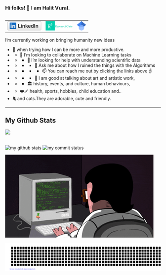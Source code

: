 

### Hi folks! 👋 I am Halit Vural.
<table align="right"><tr> 
    <td><a href="https://www.linkedin.com/in/halit-vural">
           <img src="linkedin.svg" height="30">
        </a>
    </td>
    <td><a href="https://www.researchgate.net/profile/Halit-Vural">
          <img src="rg_researchgate.png" height="30" >
        </a>
    </td>
    <td><a href="https://scholar.google.com/citations?user=-ajYhzEAAAAJ&hl=en">
           <img src="scholar.png" height="30" >
        </a>
    </td></tr>
</table>


I’m currently working on bringing humanity new ideas
- 🌱 when trying how I can be more and more productive.
- - 👯 I’m looking to collaborate on Machine Learning tasks
- - - 🤔 I’m looking for help with understanding scientific data
- - - - 💬 Ask me about how I ruined the things with the Algorithms
- - - - - 📫 You can reach me out by clicking the links above ☝️
- - - - 🎨 I am good at talking about art and artistic work,
- - - 🏛️  history, events, and culture, human behaviours,
- - ❤️‍🩹 health, sports, hobbies, child education and..
- 🐈 and cats.They are adorable, cute and friendly.

<hr>


              
## My Github Stats
![](https://komarev.com/ghpvc/?username=halit-vural)

<br>

 <img src="https://github-readme-stats.vercel.app/api?username=halit-vural&theme=chartreuse-dark" alt="my github stats" width="45%"/>

 <img src="https://github-readme-streak-stats.herokuapp.com/?user=halit-vural&theme=chartreuse-dark" alt="my commit status" width="45%" />



![](it_guy.gif)



![gitartwork](gitartwork.svg)


<!--
**halit-vural/halit-vural** is a ✨ _special_ ✨ repository because its `README.md` (this file) appears on your GitHub profile.

Here are some ideas to get you started:

- 🔭 I’m currently working on ...
- 🌱 I’m currently learning ...
- 👯 I’m looking to collaborate on ...
- 🤔 I’m looking for help with ...
- 💬 Ask me about ...
- 📫 How to reach me: ...
- 😄 Pronouns: ...
- ⚡ Fun fact: ...
-->
